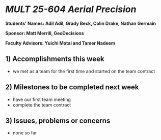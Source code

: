 # *MULT 25-604 Aerial Precision*

**Students' Names: Adil Adil, Grady Beck, Colin Drake, Nathan Germain**

**Sponsor: Matt Merrill, GeoDecisions**

**Faculty Advisors: Yuichi Motai and Tamer Nadeem**

## 1) Accomplishments this week ##
   - we met as a team for the first time and started on the team contract

## 2) Milestones to be completed next week ##
   - have our first team meeting
   - complete the team contract

## 3) Issues, problems or concerns ##
   - none so far
   


